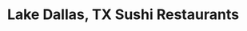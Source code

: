 ---
layout: city
title: Lake Dallas, TX Sushi Restaurants
permalink: /texas/lake-dallas/
stateAbbr: TX
stateName: Texas
cityName: Lake Dallas

---